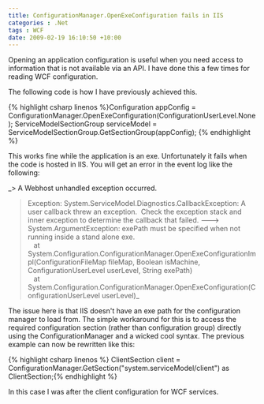 ```yaml
---
title: ConfigurationManager.OpenExeConfiguration fails in IIS
categories : .Net
tags : WCF
date: 2009-02-19 16:10:50 +10:00
---
```


Opening an application configuration is useful when you need access to information that is not available via an API. I have done this a few times for reading WCF configuration. 

The following code is how I have previously achieved this.

{% highlight csharp linenos %}Configuration appConfig = ConfigurationManager.OpenExeConfiguration(ConfigurationUserLevel.None); ServiceModelSectionGroup serviceModel = ServiceModelSectionGroup.GetSectionGroup(appConfig); {% endhighlight %}

This works fine while the application is an exe. Unfortunately it fails when the code is hosted in IIS. You will get an error in the event log like the following:

_> A Webhost unhandled exception occurred.   
> Exception: System.ServiceModel.Diagnostics.CallbackException: A user callback threw an exception.&#160; Check the exception stack and inner exception to determine the callback that failed. ---&gt; System.ArgumentException: exePath must be specified when not running inside a stand alone exe.   
> &#160;&#160; at System.Configuration.ConfigurationManager.OpenExeConfigurationImpl(ConfigurationFileMap fileMap, Boolean isMachine, ConfigurationUserLevel userLevel, String exePath)   
> &#160;&#160; at System.Configuration.ConfigurationManager.OpenExeConfiguration(ConfigurationUserLevel userLevel)_

The issue here is that IIS doesn't have an exe path for the configuration manager to load from. The simple workaround for this is to access the required configuration section (rather than configuration group) directly using the ConfigurationManager and a wicked cool syntax. The previous example can now be rewritten like this:

{% highlight csharp linenos %} ClientSection client = ConfigurationManager.GetSection("system.serviceModel/client") as ClientSection;{% endhighlight %}

In this case I was after the client configuration for WCF services.


